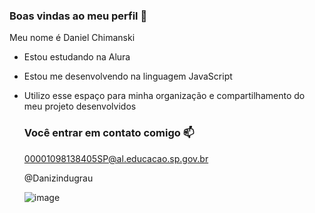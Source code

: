 ### Boas vindas ao meu perfil 💙

Meu nome é Daniel Chimanski 

- Estou estudando na Alura
- Estou me desenvolvendo na linguagem JavaScript
- Utilizo esse espaço para minha organização e compartilhamento do meu projeto desenvolvidos

  ### Você entrar em contato comigo 📫
  
  00001098138405SP@al.educacao.sp.gov.br
  
  @Danizindugrau


  ![image](https://github.com/Danizindugrau/Danizindugrau/assets/170095971/f2ad3db8-c3e0-467e-b7e6-9ea712a4ee70)


